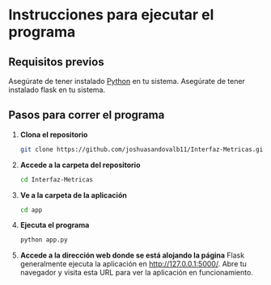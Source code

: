 # Instrucciones para ejecutar el programa

## Requisitos previos

Asegúrate de tener instalado [Python](https://www.python.org/) en tu sistema.
Asegúrate de tener instalado flask en tu sistema.

## Pasos para correr el programa

1. **Clona el repositorio**

   ```sh
   git clone https://github.com/joshuasandovalb11/Interfaz-Metricas.git

2. **Accede a la carpeta del repositorio**

   ```sh
   cd Interfaz-Metricas

3. **Ve a la carpeta de la aplicación**

   ```sh
   cd app

4. **Ejecuta el programa**

   ```sh
   python app.py

5. **Accede a la dirección web donde se está alojando la página**
Flask generalmente ejecuta la aplicación en http://127.0.0.1:5000/.
Abre tu navegador y visita esta URL para ver la aplicación en funcionamiento.
